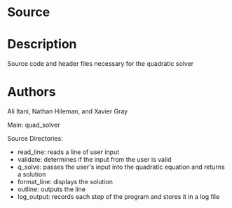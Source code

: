 # Source

Description
=============
Source code and header files necessary for the quadratic solver


Authors
========
Ali Itani, Nathan Hileman, and Xavier Gray


Main: quad_solver

Source Directories:
<ul>
    <li>read_line:      reads a line of user input</li>
    <li>validate:       determines if the input from the user is valid</li>
    <li>q_solve:        passes the user's input into the quadratic equation and returns a solution</li>
    <li>format_line:    displays the solution</li>
    <li>outline:        outputs the line</li>
    <li>log_output:     records each step of the program and stores it in a log file</li>
</ul>
